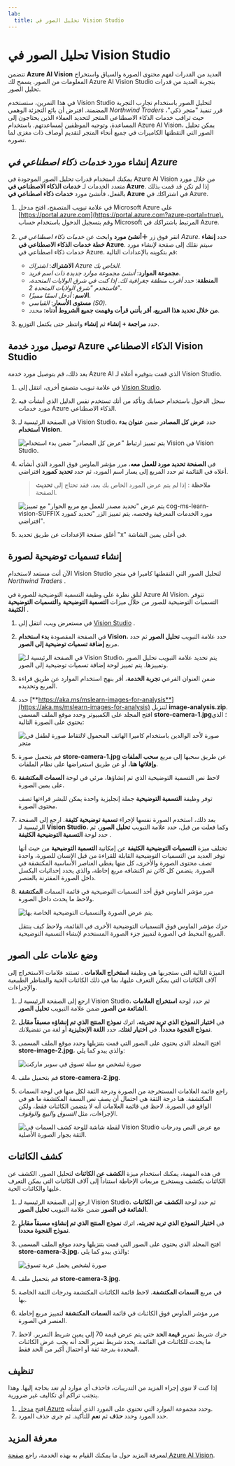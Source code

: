 ```yaml
---
lab:
  title: تحليل الصور في Vision Studio
---
```


# تحليل الصور في Vision Studio 

تتضمن **Azure AI Vision** العديد من القدرات لفهم محتوى الصورة والسياق واستخراج المعلومات من الصور. يسمح لك Azure AI Vision Studio بتجربة العديد من قدرات تحليل الصور. 

في هذا التمرين، ستستخدم Vision Studio لتحليل الصور باستخدام تجارب التجربة المضمنة. افترض أن بائع التجزئة الوهمي *Northwind Traders* قرر تنفيذ "متجر ذكي"، حيث تراقب خدمات الذكاء الاصطناعي المتجر لتحديد العملاء الذين يحتاجون إلى المساعدة، وتوجيه الموظفين لمساعدتهم. باستخدام Azure AI Vision، يمكن تحليل الصور التي التقطتها الكاميرات في جميع أنحاء المتجر لتقديم أوصاف ذات مغزى لما تصوره.

## إنشاء مورد *خدمات ذكاء اصطناعي في Azure*

يمكنك استخدام قدرات تحليل الصور الموجودة في Azure AI Vision من خلال مورد متعدد الخدمات لـ **خدمات الذكاء الاصطناعي في Azure**. إذا لم تكن قد قمت بذلك بالفعل، فأنشئ مورد **خدمات ذكاء اصطناعي في Azure** في اشتراكك في Azure.

1. في علامة تبويب المتصفح، افتح مدخل Microsoft Azure على [https://portal.azure.com](https://portal.azure.com?azure-portal=true)، وقم بتسجيل الدخول باستخدام حساب Microsoft المرتبط باشتراكك في Azure.

1. انقر فوق زر **＋أنشئ مورد** وابحث عن *خدمات ذكاء اصطناعي في Azure*. حدد **إنشاء** **خطة خدمات الذكاء الاصطناعي في Azure**. سيتم نقلك إلى صفحة لإنشاء مورد خدمات ذكاء اصطناعي في Azure. قم بتكوينه بالإعدادات التالية:
    - **الاشتراك**: *اشتراك Azure الخاص بك*.
    - **مجموعة الموارد**: *أنشئ مجموعة موارد جديدة ذات اسم فريد*.
    - **المنطقة**: *حدد أقرب منطقة جغرافية لك. إذا كنت في شرق الولايات المتحدة، فاستخدم "شرق الولايات المتحدة 2"*.
    - **الاسم**: *أدخل اسمًا مميزًا*.
    - **مستوى الأسعار**: *القياسي (S0).*
    - **من خلال تحديد هذا المربع، أقر بأنني قرأت وفهمت جميع الشروط أدناه:** *محدد*.

1. حدد **مراجعة + إنشاء** ثم **إنشاء** وانتظر حتى يكتمل التوزيع.

## توصيل مورد خدمة Azure الذكاء الاصطناعي Vision Studio

بعد ذلك، قم بتوصيل مورد خدمة Azure AI الذي قمت بتوفيره أعلاه لـ Vision Studio.

1. في علامة تبويب متصفح أخرى، انتقل إلى [Vision Studio](https://portal.vision.cognitive.azure.com?azure-portal=true).

1. سجل الدخول باستخدام حسابك وتأكد من أنك تستخدم نفس الدليل الذي أنشأت فيه مورد خدمات Azure الذكاء الاصطناعي.

1. في الصفحة الرئيسية لـ Vision Studio، حدد **عرض كل المصادر** ضمن **عنوان بدء استخدام Vision**.

    ![يتم تمييز ارتباط "عرض كل المصادر" ضمن بدء استخدام Vision في Vision Studio.](./media/analyze-images-vision/vision-resources.png)

1. في **الصفحة تحديد مورد للعمل معه**، مرر مؤشر الماوس فوق المورد الذي أنشأته أعلاه في القائمة ثم حدد المربع إلى يسار اسم المورد، ثم حدد **تحديد كمورد** افتراضي.

    > **ملاحظة** : إذا لم يتم عرض المورد الخاص بك بعد، فقد تحتاج إلى **تحديث** الصفحة.

    ![يتم عرض "تحديد مصدر للعمل مع مربع الحوار" مع تمييز cog-ms-learn-vision-SUFFIX مورد الخدمات المعرفية وفحصه. يتم تمييز الزر "تحديد كمورد افتراضي".](./media/analyze-images-vision/default-resource.png)

1. أغلق صفحة الإعدادات عن طريق تحديد "x" في أعلى يمين الشاشة.

## إنشاء تسميات توضيحية لصورة

الآن أنت مستعد لاستخدام Vision Studio لتحليل الصور التي التقطتها كاميرا في متجر *Northwind Traders* .

لنلقِ نظرة على وظيفة التسمية التوضيحية للصورة في Azure AI Vision. تتوفر التسميات التوضيحية للصور من خلال ميزات **التسمية التوضيحية** و**التسميات التوضيحية الكثيفة** .

1. في مستعرض ويب، انتقل إلى [Vision Studio](https://portal.vision.cognitive.azure.com?azure-portal=true) .

1. في الصفحة المقصودة **بدء استخدام Vision**، حدد علامة التبويب **تحليل الصور** ثم حدد مربع **إضافة تسميات توضيحية إلى الصور**.

    ![في الصفحة الرئيسية لـ Vision Studio، يتم تحديد علامة التبويب تحليل الصور وتمييزها. يتم تمييز لوحة إضافة تسميات توضيحية إلى الصور.](./media/analyze-images-vision/add-captions.png)

1. ضمن العنوان الفرعي **تجربة الخدمة**، أقر بنهج استخدام الموارد عن طريق قراءة المربع وتحديده.  

1. حدد [**https://aka.ms/mslearn-images-for-analysis**](https://aka.ms/mslearn-images-for-analysis) لتنزيل **image-analysis.zip**. افتح المجلد على الكمبيوتر وحدد موقع الملف المسمى **store-camera-1.jpg**؛ الذي يحتوي على الصورة التالية:

    ![صورة لأحد الوالدين باستخدام كاميرا الهاتف المحمول لالتقاط صورة لطفل في متجر](./media/analyze-images-vision/store-camera-1.jpg)

1. قم بتحميل صورة **store-camera-1.jpg** عن طريق سحبها إلى مربع **سحب الملفات وإفلاتها هنا**، أو عن طريق استعراضها على نظام الملفات.

1. لاحظ نص التسمية التوضيحية الذي تم إنشاؤها، مرئي في لوحة **السمات المكتشفة** على يمين الصورة.

    توفر وظيفة **التسمية التوضيحية** جملة إنجليزية واحدة يمكن للبشر قراءتها تصف محتوى الصورة.

1. بعد ذلك، استخدم الصورة نفسها لإجراء **تسمية توضيحية كثيفة**. ارجع إلى الصفحة الرئيسية لـ **Vision Studio**، وكما فعلت من قبل، حدد علامة التبويب **تحليل الصور**، ثم حدد لوحة **التسمية التوضيحية الكثيفة** .

    تختلف ميزة **التسميات التوضيحية الكثيفة** عن إمكانية **التسمية التوضيحية** من حيث أنها توفر العديد من التسميات التوضيحية القابلة للقراءة من قبل الإنسان للصورة، واحدة تصف محتوى الصورة والأخرى، كل منها يغطي العناصر الأساسية المكتشفة في الصورة. يتضمن كل كائن تم اكتشافه مربع إحاطة، والذي يحدد إحداثيات البكسل داخل الصورة المقترنة بالعنصر.

1. مرر مؤشر الماوس فوق أحد التسميات التوضيحية في قائمة السمات **المكتشفة** ولاحظ ما يحدث داخل الصورة.

    ![يتم عرض الصورة والتسميات التوضيحية الخاصة بها.](./media/analyze-images-vision/dense-captioning.png)

    حرك مؤشر الماوس فوق التسميات التوضيحية الأخرى في القائمة، ولاحظ كيف ينتقل المربع المحيط في الصورة لتمييز جزء الصورة المستخدم لإنشاء التسمية التوضيحية.

## وضع علامات على الصور

الميزة التالية التي ستجربها هي وظيفة **استخراج العلامات** . تستند علامات الاستخراج إلى آلاف الكائنات التي يمكن التعرف عليها، بما في ذلك الكائنات الحية والمناظر الطبيعية والإجراءات.

1. ارجع إلى الصفحة الرئيسية لـ Vision Studio، ثم حدد لوحة **استخراج العلامات الشائعة من الصور** ضمن علامة التبويب **تحليل الصور**.

2. في **اختيار النموذج الذي تريد تجربته**، اترك **نموذج المنتج الذي تم إنشاؤه مسبقاً مقابل نموذج الفجوة محدداً**. في **اختيار لغتك**، حدد **اللغة الإنجليزية** أو لغة من تفضيلاتك.

3. افتح المجلد الذي يحتوي على الصور التي قمت بتنزيلها وحدد موقع الملف المسمى **store-image-2.jpg**، والذي يبدو كما يلي:

    ![صورة لشخص مع سلة تسوق في سوبر ماركت](./media/analyze-images-vision/store-camera-2.jpg)

4. قم بتحميل ملف **store-camera-2.jpg**.

5. راجع قائمة العلامات المستخرجة من الصورة ودرجة الثقة لكل منها في لوحة السمات المكتشفة. هنا درجة الثقة هي احتمال أن يصف نص السمة المكتشفة ما هو في الواقع في الصورة. لاحظ في قائمة العلامات أنه لا يتضمن الكائنات فقط، ولكن الإجراءات، مثل *التسوق* و*البيع* و*الوقوف*.

    ![لقطة شاشة للوحة كشف السمات في Vision Studio مع عرض النص ودرجات الثقة بجوار الصورة الأصلية.](./media/analyze-images-vision/detect-attributes.png)

## كشف الكائنات

في هذه المهمة، يمكنك استخدام ميزة **الكشف عن الكائنات** لتحليل الصور. الكشف عن الكائنات يكتشف ويستخرج مربعات الإحاطة استناداً إلى آلاف الكائنات التي يمكن التعرف عليها والكائنات الحية.

1. ارجع إلى الصفحة الرئيسية لـ Vision Studio، ثم حدد لوحة **الكشف عن الكائنات الشائعة في الصور** ضمن علامة التبويب **تحليل الصور**.

1. في **اختيار النموذج الذي تريد تجربته**، اترك **نموذج المنتج الذي تم إنشاؤه مسبقاً مقابل نموذج الفجوة محدداً**.

1. افتح المجلد الذي يحتوي على الصور التي قمت بتنزيلها وحدد موقع الملف المسمى **store-camera-3.jpg**، والذي يبدو كما يلي:

    ![صورة لشخص يحمل عربة تسوق](./media/analyze-images-vision/store-camera-3.jpg)

1. قم بتحميل ملف **store-camera-3.jpg**.

1. في مربع **السمات المكتشفة**، لاحظ قائمة الكائنات المكتشفة ودرجات الثقة الخاصة بها.

1. مرر مؤشر الماوس فوق الكائنات في قائمة **السمات المكتشفة** لتمييز مربع إحاطة العنصر في الصورة.

1. حرك شريط تمرير **قيمة الحد** حتى يتم عرض قيمة 70 إلى يمين شريط التمرير. لاحظ ما يحدث للكائنات في القائمة. يحدد شريط تمرير الحد أنه يجب عرض الكائنات المحددة بدرجة ثقة أو احتمال أكبر من الحد فقط.

## تنظيف

إذا كنت لا تنوي إجراء المزيد من التدريبات، فاحذف أي موارد لم تعد بحاجة إليها. وهذا يتجنب تراكم أي تكاليف غير ضرورية.

1.  افتح [مدخل Azure]( https://portal.azure.com) وحدد مجموعة الموارد التي تحتوي على المورد الذي أنشأته. 
1.  حدد المورد وحدد **حذف** ثم **نعم** للتأكيد. ثم جرى حذف المورد.

## معرفة المزيد

لمعرفة المزيد حول ما يمكنك القيام به بهذه الخدمة، راجع [صفحة Azure AI Vision](https://learn.microsoft.com/azure/ai-services/computer-vision/overview).
